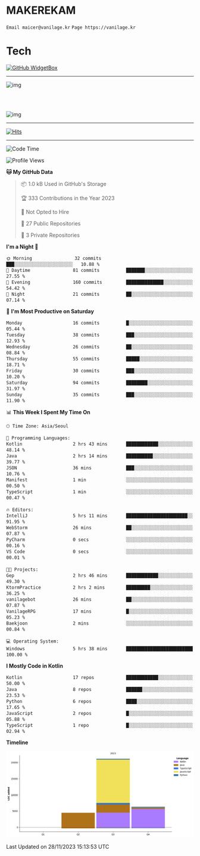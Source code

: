 # MAKEREKAM

`Email maicer@vanilage.kr`
`Page https://vanilage.kr`

# Tech

[![GitHub WidgetBox](https://github-widgetbox.vercel.app/api/skills?languages=python,js,ts,c,cpp,cs,java,kotlin,bash,md,html,css,xml,yaml,swift,powershell,json,R,SQL,php&tools=git,npm,gradle,nodejs,vercel,nginx&includeNames=true&theme=darkmode)](https://github.com/Jurredr/github-widgetbox)

---

![img](https://github-readme-stats.vercel.app/api/top-langs/?username=MAKEREKAM&layout=compact&theme=gruvbox)

<br>
<br>

![img](https://github-readme-stats.vercel.app/api/?username=MAKEREKAM&layout=compact&theme=gruvbox)

---

[![Hits](https://hits.seeyoufarm.com/api/count/incr/badge.svg?url=https%3A%2F%2Fgithub.com%2FMAKEREKAM&count_bg=%234A49D1&title_bg=%23555555&icon=&icon_color=%23E7E7E7&title=방문&edge_flat=false)](https://hits.seeyoufarm.com)

---

<!--START_SECTION:waka-->
![Code Time](http://img.shields.io/badge/Code%20Time-87%20hrs%2030%20mins-blue)

![Profile Views](http://img.shields.io/badge/Profile%20Views-0-blue)

**🐱 My GitHub Data** 

> 📦 1.0 kB Used in GitHub's Storage 
 > 
> 🏆 333 Contributions in the Year 2023
 > 
> 🚫 Not Opted to Hire
 > 
> 📜 27 Public Repositories 
 > 
> 🔑 3 Private Repositories 
 > 
**I'm a Night 🦉** 

```text
🌞 Morning                32 commits          ███░░░░░░░░░░░░░░░░░░░░░░   10.88 % 
🌆 Daytime                81 commits          ███████░░░░░░░░░░░░░░░░░░   27.55 % 
🌃 Evening                160 commits         ██████████████░░░░░░░░░░░   54.42 % 
🌙 Night                  21 commits          ██░░░░░░░░░░░░░░░░░░░░░░░   07.14 % 
```
📅 **I'm Most Productive on Saturday** 

```text
Monday                   16 commits          █░░░░░░░░░░░░░░░░░░░░░░░░   05.44 % 
Tuesday                  38 commits          ███░░░░░░░░░░░░░░░░░░░░░░   12.93 % 
Wednesday                26 commits          ██░░░░░░░░░░░░░░░░░░░░░░░   08.84 % 
Thursday                 55 commits          █████░░░░░░░░░░░░░░░░░░░░   18.71 % 
Friday                   30 commits          ███░░░░░░░░░░░░░░░░░░░░░░   10.20 % 
Saturday                 94 commits          ████████░░░░░░░░░░░░░░░░░   31.97 % 
Sunday                   35 commits          ███░░░░░░░░░░░░░░░░░░░░░░   11.90 % 
```


📊 **This Week I Spent My Time On** 

```text
🕑︎ Time Zone: Asia/Seoul

💬 Programming Languages: 
Kotlin                   2 hrs 43 mins       ████████████░░░░░░░░░░░░░   48.14 % 
Java                     2 hrs 14 mins       ██████████░░░░░░░░░░░░░░░   39.77 % 
JSON                     36 mins             ███░░░░░░░░░░░░░░░░░░░░░░   10.76 % 
Manifest                 1 min               ░░░░░░░░░░░░░░░░░░░░░░░░░   00.50 % 
TypeScript               1 min               ░░░░░░░░░░░░░░░░░░░░░░░░░   00.47 % 

🔥 Editors: 
IntelliJ                 5 hrs 11 mins       ███████████████████████░░   91.95 % 
WebStorm                 26 mins             ██░░░░░░░░░░░░░░░░░░░░░░░   07.87 % 
PyCharm                  0 secs              ░░░░░░░░░░░░░░░░░░░░░░░░░   00.16 % 
VS Code                  0 secs              ░░░░░░░░░░░░░░░░░░░░░░░░░   00.01 % 

🐱‍💻 Projects: 
Gep                      2 hrs 46 mins       ████████████░░░░░░░░░░░░░   49.30 % 
KtormPractice            2 hrs 2 mins        █████████░░░░░░░░░░░░░░░░   36.25 % 
vanilagebot              26 mins             ██░░░░░░░░░░░░░░░░░░░░░░░   07.87 % 
VanilageRPG              17 mins             █░░░░░░░░░░░░░░░░░░░░░░░░   05.23 % 
Baekjoon                 2 mins              ░░░░░░░░░░░░░░░░░░░░░░░░░   00.84 % 

💻 Operating System: 
Windows                  5 hrs 38 mins       █████████████████████████   100.00 % 
```

**I Mostly Code in Kotlin** 

```text
Kotlin                   17 repos            ████████████░░░░░░░░░░░░░   50.00 % 
Java                     8 repos             ██████░░░░░░░░░░░░░░░░░░░   23.53 % 
Python                   6 repos             ████░░░░░░░░░░░░░░░░░░░░░   17.65 % 
JavaScript               2 repos             █░░░░░░░░░░░░░░░░░░░░░░░░   05.88 % 
TypeScript               1 repo              █░░░░░░░░░░░░░░░░░░░░░░░░   02.94 % 
```



**Timeline**

![Lines of Code chart](https://raw.githubusercontent.com/MAKEREKAM/MAKEREKAM/main/assets/bar_graph.png)


 Last Updated on 28/11/2023 15:13:53 UTC
<!--END_SECTION:waka-->
